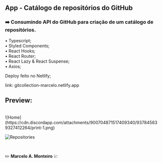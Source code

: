 ## App - Catálogo de repositórios do GitHub

### :arrow_right: Consumindo API do GitHub para criação de um catálogo de repositórios.

• Typescript; <br>
• Styled Components; <br>
• React Hooks; <br>
• React Router; <br>
• React Lazy & React Suspense; <br>
• Axios;

Deploy feito no Netlify;

link: gitcollection-marcelo.netlify.app <br>

## Preview: 

<br>
![Home](https://cdn.discordapp.com/attachments/900704871517409340/937845639327412264/print-1.png) <br>

![Repositories](https://cdn.discordapp.com/attachments/900704871517409340/937845640002691162/print-2.png)

<br>

:pencil2: **Marcelo A. Monteiro** :chart:
